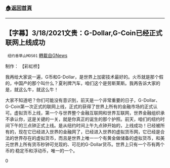 ###  [:house:返回首頁](https://github.com/ourhimalayas/txt)
---

## 【字幕】3/18/2021文贵：G-Dollar,G-Coin已经正式联网上线成功
` 纽约香草山MOS01` [轉載自GNews](https://gnews.org/zh-hans/994632/)

制作： 【彩虹桥】



我再给大家说一遍，G币和G-Dollar，是世界上加密技术最好的。火币就是那个假的，中国产的那个叫什么？夏利牌汽车，咱们这个是劳斯莱斯。我再告诉大家的是，就这么牛，就这么牛！

大家不知道吧？你们可能没有意识到，前天是一个非常重要的日子，G-Dollar、G-Coin第一次正式的联网上线，正式的获得了世界上所有的金融市场的正式认可。虚拟货币上线，第一个与世界整个金融互联网和世界互联网，世界金融组织承不承认你，这是关键的一关，就是你真正的诞生的那个护照。前天，咱们的纽约时间下午的三点钟正式上线。是从纽约时间上午九点钟开始的，上线成功！已经被所有的，现在它已经进入世界的金融网了，已经进入世界的虚拟货币网，它已经是合法的世界存在的虚拟货币，而且是世界上唯一一个有黄金做储备的虚拟货币，和美元世界上所有货币秒钟可兑现的、可花的G-Dollar货币。世界上只有一个币有两个币的:稳定币和浮动币，唯一的一个。

0
